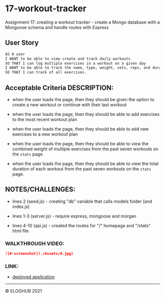 # 17-workout-tracker
Assignment 17: creating a workout tracker - create a Mongo database with a Mongoose schema and handle routes with Express


## User Story

```md
AS A user
I WANT to be able to view create and track daily workouts
SO THAT I can log multiple exercises in a workout on a given day
I WANT to be able to track the name, type, weight, sets, reps, and duration of exercise
SO THAT I can track of all exercises.

```


## Acceptable Criteria DESCRIPTION:

* when the user loads the page, then they should be given the option to create a new workout or continue with their last workout

* when the user loads the page, then they should be able to add exercises to the most recent workout plan

* when the user loads the page, then they should be able to add new exercises to a new workout plan

* when the user loads the page, then they should be able to view the combined weight of multiple exercises from the past seven workouts on the `stats` page.

* when the user loads the page, then they should be able to view the total duration of each workout from the past seven workouts on the `stats` page.


## NOTES/CHALLENGES:

+ lines 2 (seed.js) - creating "db" variable that calls models folder (and index.js)

+ lines 1-3 (server.js) - require express, mongoose and morgan

+ lines 4-10 (api.js) - created the routes for "/" homepage and "/stats" html file


### WALKTHROUGH VIDEO:

```md
![#-screenshot](./Assets/#.jpg)
```


### LINK:

* [deployed application](#)

---
© ELOGHUB 2021